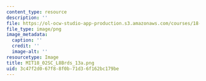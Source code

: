 ```yaml
---
content_type: resource
description: ''
file: https://ol-ocw-studio-app-production.s3.amazonaws.com/courses/18-02sc-multivariable-calculus-fall-2010/3c47f2d067f88f0b71d36f162bc179be_MIT18_02SC_L8Brds_13a.png
file_type: image/png
image_metadata:
  caption: ''
  credit: ''
  image-alt: ''
resourcetype: Image
title: MIT18_02SC_L8Brds_13a.png
uid: 3c47f2d0-67f8-8f0b-71d3-6f162bc179be
---
```

